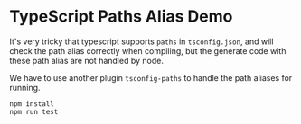 TypeScript Paths Alias Demo
===========================

It's very tricky that typescript supports `paths` in `tsconfig.json`,
and will check the path alias correctly when compiling,
but the generate code with these path alias are not handled by node.

We have to use another plugin `tsconfig-paths` to handle the path aliases for running.

```
npm install
npm run test
```

